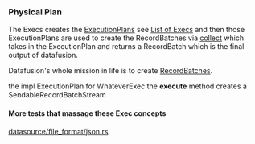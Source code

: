 
### Physical Plan

The Execs creates the [ExecutionPlans](https://github.com/apache/arrow-datafusion/blob/master/datafusion/core/src/physical_plan/mod.rs) see  [List of Execs](https://docs.rs/datafusion/latest/datafusion/index.html#physical-plan)
and then those ExecutionPlans are used to create the RecordBatches via
[collect](https://github.com/apache/arrow-datafusion/blob/master/datafusion/core/src/physical_plan/mod.rs) which takes in the ExecutionPlan and returns a RecordBatch which is the final output of datafusion. 

Datafusion's whole mission in life is to create [RecordBatches](https://docs.rs/arrow/latest/arrow/record_batch/struct.RecordBatch.html).

the impl ExecutionPlan for WhateverExec the **execute** method creates a SendableRecordBatchStream

#### More tests that massage these Exec concepts

[datasource/file_format/json.rs](https://github.com/apache/arrow-datafusion/blob/master/datafusion/core/src/datasource/file_format/json.rs)